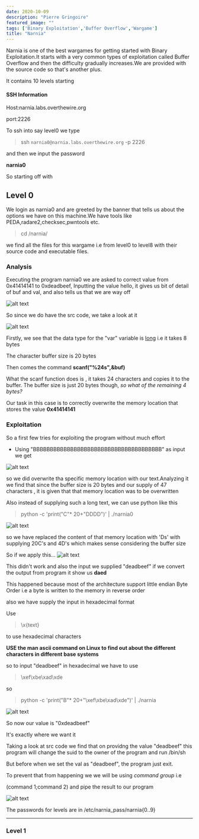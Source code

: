 ```yaml
---
date: 2020-10-09
description: "Pierre Gringoire"
featured_image: ""
tags: ['Binary Exploitation','Buffer Overflow','Wargame']
title: "Narnia"
---
```



Narnia is one of the best wargames for getting started with Binary Exploitation.It starts with a very common types of exploitation called Buffer Overflow and then the difficulty gradually increases.We are provided with the source code so that's another plus.

It contains 10 levels starting

#### SSH Information
Host:narnia.labs.overthewire.org

port:2226

To ssh into say level0 we type

> ssh `narnia0@narnia.labs.overthewire.org` -p 2226

and then we input the password

**narnia0**

So starting off with 


## Level 0

We login as narnia0 and are greeted by the banner that tells us about the options we have on this machine.We have tools like PEDA,radare2,checksec,pwntools etc.

> cd /narnia/

we find all the files for this wargame i.e from level0 to level8 with their source code and executable files.



### Analysis

Executing the program narnia0 we are asked to correct value from 0x41414141 to 0xdeadbeef,
Inputting the value hello, it gives us bit of detail of buf and val, and also tells us that we are way off

![alt text](/images/Narnia/l0.png "title")


So since we do have the src code, we take a look at it

![alt text](/images/Narnia/l0_src.png "title")

Firstly, we see that the data type for the "var" variable is [long](https://www.tutorialspoint.com/cprogramming/c_data_types.htm) i.e it takes 8 bytes

The character buffer size is 20 bytes

Then comes the command 
**scanf("%24s",&buf)**

What the scanf function does is , it takes 24 characters and copies it to the buffer.
The buffer size is just 20 bytes though, *so what of the remaining 4 bytes?*

Our task in this case is to correctly overwrite the memory location that stores the value **0x41414141**

### Exploitation

So a first few tries for exploiting the program without much effort

- Using "BBBBBBBBBBBBBBBBBBBBBBBBBBBBBBBBBBBBBB" as input we get 

![alt text](/images/Narnia/l0_BBBB.png)

so we did overwrite tha specific memory location with our text.Analyzing it we find that since the buffer size is 20 bytes and our supply of 47 characters , it is given that that memory location was to be overwritten

Also instead of supplying such a long text, we can use python like this

> python -c 'print("C"* 20+"DDDD")' | ./narnia0


![alt text](/images/Narnia/l0_CCDD.png)



so we have replaced the content of that memory location with 'Ds' with supplying 20C's and 4D's
which makes sense considering the buffer size


So if we apply this...
![alt text](/images/Narnia/l0_daed.png)

This didn't work and also the input we supplied "deadbeef" if we convert the output from program it show us
**daed**

This happened because most of the architecture support little endian Byte Order i.e a byte is written to the memory in reverse order

also we have supply the input in hexadecimal format

Use 
> \x{text}

to use hexadecimal characters

**USE the man ascii command on Linux to find out about the different characters in different base systems**

so to input "deadbeef" in hexadecimal we have to use

> \xef\xbe\xad\xde

so

> python -c 'print("B"* 20+"\xef\xbe\xad\xde")' | ./narnia


![alt text](/images/Narnia/l0_dead.png)

So now our value is "0xdeadbeef"


It's exactly where we want it

Taking a look at src code we find that on providng the value "deadbeef" this program will change the suid to the owner of the program and run /bin/sh

But before when we set the val as "deadbeef", the program just exit.

To prevent that from happening we we will be using *command group* i.e

(command 1;command 2) and pipe the result to our program

![alt text](/images/Narnia/l0_sol.png)

The passwords for levels are in /etc/narnia_pass/narnia{0..9}
___



### Level 1


